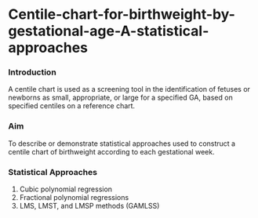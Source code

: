 # Centile-chart-for-birthweight-by-gestational-age-A-statistical-approaches
### Introduction
A centile chart is used as a screening tool in the identification of fetuses or newborns as small, appropriate, or large for a specified GA, based on specified centiles on a reference chart.  

### Aim
To describe or demonstrate statistical approaches used to construct a centile chart of birthweight according to each gestational week.

### Statistical Approaches
1. Cubic polynomial regression
2. Fractional polynomial regressions
3. LMS, LMST, and LMSP methods (GAMLSS)
